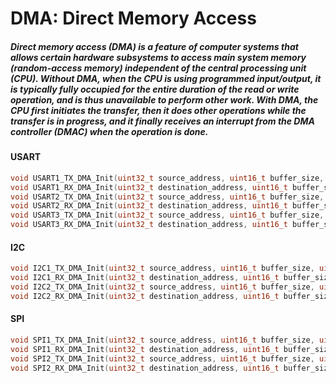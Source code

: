# DMA: Direct Memory Access

##### Direct memory access (DMA) is a feature of computer systems that allows certain hardware subsystems to access main system memory (random-access memory) independent of the central processing unit (CPU). Without DMA, when the CPU is using programmed input/output, it is typically fully occupied for the entire duration of the read or write operation, and is thus unavailable to perform other work. With DMA, the CPU first initiates the transfer, then it does other operations while the transfer is in progress, and it finally receives an interrupt from the DMA controller (DMAC) when the operation is done.

#### USART

```C
void USART1_TX_DMA_Init(uint32_t source_address, uint16_t buffer_size, uint8_t priority, bool Circular_buffer)
void USART1_RX_DMA_Init(uint32_t destination_address, uint16_t buffer_size, uint8_t priority, bool Circular_buffer)
void USART2_TX_DMA_Init(uint32_t source_address, uint16_t buffer_size, uint8_t priority, bool Circular_buffer)
void USART2_RX_DMA_Init(uint32_t destination_address, uint16_t buffer_size, uint8_t priority, bool Circular_buffer)
void USART3_TX_DMA_Init(uint32_t source_address, uint16_t buffer_size, uint8_t priority, bool Circular_buffer)
void USART3_RX_DMA_Init(uint32_t destination_address, uint16_t buffer_size, uint8_t priority, bool Circular_buffer)
```
#### I2C

```C
void I2C1_TX_DMA_Init(uint32_t source_address, uint16_t buffer_size, uint8_t priority, bool Circular_buffer)
void I2C1_RX_DMA_Init(uint32_t destination_address, uint16_t buffer_size, uint8_t priority, bool Circular_buffer)
void I2C2_TX_DMA_Init(uint32_t source_address, uint16_t buffer_size, uint8_t priority, bool Circular_buffer)
void I2C2_RX_DMA_Init(uint32_t destination_address, uint16_t buffer_size, uint8_t priority, bool Circular_buffer)
```

#### SPI

```C
void SPI1_TX_DMA_Init(uint32_t source_address, uint16_t buffer_size, uint8_t priority, bool Circular_buffer)
void SPI1_RX_DMA_Init(uint32_t destination_address, uint16_t buffer_size, uint8_t priority, bool Circular_buffer)
void SPI2_TX_DMA_Init(uint32_t source_address, uint16_t buffer_size, uint8_t priority, bool Circular_buffer)
void SPI2_RX_DMA_Init(uint32_t destination_address, uint16_t buffer_size, uint8_t priority, bool Circular_buffer)
```
